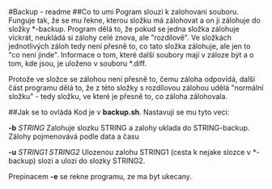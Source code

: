 #Backup - readme
##Co to umi
Pogram slouzi k zalohovani souboru. Funguje tak, že se mu řekne, kterou složku má zálohovat a on ji zálohuje do složky *-backup. Program dělá to, že pokud se jedna složka zálohuje víckrát, neukládá si zálohy celé znova, ale "rozdílově". Ve složkách jednotlivých záloh tedy není přesně to, co tato složka zálohuje, ale jen to "co není jinde". Informace o tom, které další soubory mají v záloze být a o tom, kde jsou, je uloženo v souboru *.diff.

Protože ve složce se zálohou není přesně to, čemu záloha odpovídá, další část programu dělá to, že z této složky s rozdílovou zálohou udělá "normální složku" - tedy složku, ve které je přesně to, co záloha zálohovala.

##Jak se to ovládá
Kod je v **backup.sh**. Nastavuji se mu tyto veci:

**-b** *STRING*		Zalohuje slozku STRING a zalohy uklada do STRING-backup. Zálohy pojmenovává podle data a času

**-u** *STRING1 STRING2*	Ulozenou zalohu STRING1 (cesta k nejake slozce v *-backup) slozi a ulozi do slozky STRING2.

Prepinacem **-e** se rekne programu, ze ma byt ukecany.
